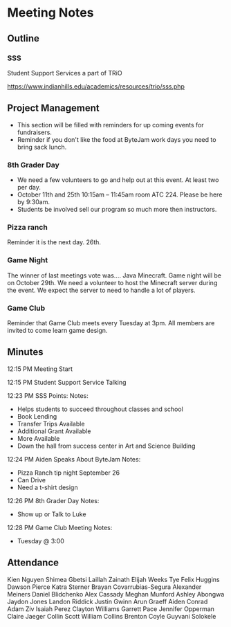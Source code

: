 # Meeting Notes

## Outline

### SSS

Student Support Services a part of TRiO

https://www.indianhills.edu/academics/resources/trio/sss.php

## Project Management

-   This section will be filled with reminders for up coming events for fundraisers.
-   Reminder if you don't like the food at ByteJam work days you need to bring sack lunch.

### 8th Grader Day

-   We need a few volunteers to go and help out at this event. At least two per day.
-   October 11th and 25th 10:15am – 11:45am room ATC 224. Please be here by 9:30am.
-   Students be involved sell our program so much more then instructors.

### Pizza ranch

Reminder it is the next day. 26th.

### Game Night

The winner of last meetings vote was.... Java Minecraft. Game night will be on October 29th. We need a volunteer to host the Minecraft server during the event. We expect the server to need to handle a lot of players.

### Game Club

Reminder that Game Club meets every Tuesday at 3pm. All members are invited to come learn game design.

## Minutes

12:15 PM Meeting Start

12:15 PM Student Support Service Talking

12:23 PM SSS Points:
Notes:
- Helps students to succeed throughout classes and school
- Book Lending
- Transfer Trips Available
- Additional Grant Available
- More Available
- Down the hall from success center in Art and Science Building

12:24 PM Aiden Speaks About ByteJam
Notes:
- Pizza Ranch tip night September 26
- Can Drive
- Need a t-shirt design

12:26 PM 8th Grader Day
Notes:
- Show up or Talk to Luke

12:28 PM Game Club Meeting
Notes:
- Tuesday @ 3:00

## Attendance
Kien Nguyen
Shimea Gbetsi
Laillah Zainath
Elijah Weeks
Tye Felix Huggins
Dawson Pierce
Katra Sterner
Brayan Covarrubias-Segura
Alexander Meiners
Daniel Blidchenko
Alex Cassady
Meghan Munford
Ashley Abongwa
Jaydon Jones
Landon Riddick
Justin Gwinn
Arun Graeff
Aiden Conrad
Adam Ziv
Isaiah Perez
Clayton Williams
Garrett Pace
Jennifer Opperman
Claire Jaeger
Collin Scott
William Collins
Brenton Coyle
Guyvani Solokele
